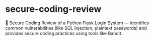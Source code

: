 # secure-coding-review
🔐 Secure Coding Review of a Python Flask Login System — identifies common vulnerabilities (like SQL Injection, plaintext passwords) and provides secure coding practices using tools like Bandit.
